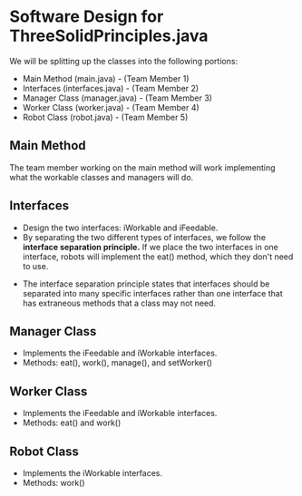 # Software Design for ThreeSolidPrinciples.java

We will be splitting up the classes into the following portions:

* Main Method (main.java) - (Team Member 1)
* Interfaces (interfaces.java) - (Team Member 2)
* Manager Class (manager.java) - (Team Member 3)
* Worker Class (worker.java) - (Team Member 4)
* Robot Class (robot.java) - (Team Member 5)

## Main Method
The team member working on the main method will work implementing what the workable classes and managers will do.

## Interfaces
* Design the two interfaces: iWorkable and iFeedable. 
* By separating the two different types of interfaces, we follow the **interface separation principle.** If we place the two interfaces in one interface, robots will implement the eat() method, which they don't need to use.
- The interface separation principle states that interfaces should be separated into many specific interfaces rather than one interface that has extraneous methods that a class may not need.

## Manager Class
* Implements the iFeedable and iWorkable interfaces.
* Methods: eat(), work(), manage(), and setWorker()

## Worker Class
* Implements the iFeedable and iWorkable interfaces.
* Methods: eat() and work()

## Robot Class
* Implements the iWorkable interfaces.
* Methods: work()
    
